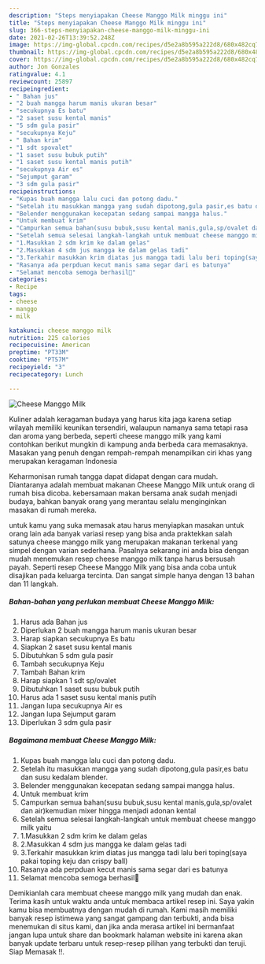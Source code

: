 ```yaml
---
description: "Steps menyiapakan Cheese Manggo Milk minggu ini"
title: "Steps menyiapakan Cheese Manggo Milk minggu ini"
slug: 366-steps-menyiapakan-cheese-manggo-milk-minggu-ini
date: 2021-02-26T13:39:52.248Z
image: https://img-global.cpcdn.com/recipes/d5e2a8b595a222d8/680x482cq70/cheese-manggo-milk-foto-resep-utama.jpg
thumbnail: https://img-global.cpcdn.com/recipes/d5e2a8b595a222d8/680x482cq70/cheese-manggo-milk-foto-resep-utama.jpg
cover: https://img-global.cpcdn.com/recipes/d5e2a8b595a222d8/680x482cq70/cheese-manggo-milk-foto-resep-utama.jpg
author: Jon Gonzales
ratingvalue: 4.1
reviewcount: 25897
recipeingredient:
- " Bahan jus"
- "2 buah mangga harum manis ukuran besar"
- "secukupnya Es batu"
- "2 saset susu kental manis"
- "5 sdm gula pasir"
- "secukupnya Keju"
- " Bahan krim"
- "1 sdt spovalet"
- "1 saset susu bubuk putih"
- "1 saset susu kental manis putih"
- "secukupnya Air es"
- "Sejumput garam"
- "3 sdm gula pasir"
recipeinstructions:
- "Kupas buah mangga lalu cuci dan potong dadu."
- "Setelah itu masukkan mangga yang sudah dipotong,gula pasir,es batu dan susu kedalam blender."
- "Belender menggunakan kecepatan sedang sampai mangga halus."
- "Untuk membuat krim"
- "Campurkan semua bahan(susu bubuk,susu kental manis,gula,sp/ovalet dan air)kemudian mixer hingga menjadi adonan kental"
- "Setelah semua selesai langkah-langkah untuk membuat cheese manggo milk yaitu"
- "1.Masukkan 2 sdm krim ke dalam gelas"
- "2.Masukkan 4 sdm jus mangga ke dalam gelas tadi"
- "3.Terkahir masukkan krim diatas jus mangga tadi lalu beri toping(saya pakai toping keju dan crispy ball)"
- "Rasanya ada perpduan kecut manis sama segar dari es batunya"
- "Selamat mencoba semoga berhasil🤗"
categories:
- Recipe
tags:
- cheese
- manggo
- milk

katakunci: cheese manggo milk 
nutrition: 225 calories
recipecuisine: American
preptime: "PT33M"
cooktime: "PT57M"
recipeyield: "3"
recipecategory: Lunch

---
```



![Cheese Manggo Milk](https://img-global.cpcdn.com/recipes/d5e2a8b595a222d8/680x482cq70/cheese-manggo-milk-foto-resep-utama.jpg)

Kuliner adalah keragaman budaya yang harus kita jaga karena setiap wilayah memiliki keunikan tersendiri, walaupun namanya sama tetapi rasa dan aroma yang berbeda, seperti cheese manggo milk yang kami contohkan berikut mungkin di kampung anda berbeda cara memasaknya. Masakan yang penuh dengan rempah-rempah menampilkan ciri khas yang merupakan keragaman Indonesia

Keharmonisan rumah tangga dapat didapat dengan cara mudah. Diantaranya adalah membuat makanan Cheese Manggo Milk untuk orang di rumah bisa dicoba. kebersamaan makan bersama anak sudah menjadi budaya, bahkan banyak orang yang merantau selalu menginginkan masakan di rumah mereka.



untuk kamu yang suka memasak atau harus menyiapkan masakan untuk orang lain ada banyak variasi resep yang bisa anda praktekkan salah satunya cheese manggo milk yang merupakan makanan terkenal yang simpel dengan varian sederhana. Pasalnya sekarang ini anda bisa dengan mudah menemukan resep cheese manggo milk tanpa harus bersusah payah.
Seperti resep Cheese Manggo Milk yang bisa anda coba untuk disajikan pada keluarga tercinta. Dan sangat simple hanya dengan 13 bahan dan 11 langkah.


<!--inarticleads1-->

##### Bahan-bahan yang perlukan membuat Cheese Manggo Milk:

1. Harus ada  Bahan jus
1. Diperlukan 2 buah mangga harum manis ukuran besar
1. Harap siapkan secukupnya Es batu
1. Siapkan 2 saset susu kental manis
1. Dibutuhkan 5 sdm gula pasir
1. Tambah secukupnya Keju
1. Tambah  Bahan krim
1. Harap siapkan 1 sdt sp/ovalet
1. Dibutuhkan 1 saset susu bubuk putih
1. Harus ada 1 saset susu kental manis putih
1. Jangan lupa secukupnya Air es
1. Jangan lupa Sejumput garam
1. Diperlukan 3 sdm gula pasir




<!--inarticleads2-->

##### Bagaimana membuat  Cheese Manggo Milk:

1. Kupas buah mangga lalu cuci dan potong dadu.
1. Setelah itu masukkan mangga yang sudah dipotong,gula pasir,es batu dan susu kedalam blender.
1. Belender menggunakan kecepatan sedang sampai mangga halus.
1. Untuk membuat krim
1. Campurkan semua bahan(susu bubuk,susu kental manis,gula,sp/ovalet dan air)kemudian mixer hingga menjadi adonan kental
1. Setelah semua selesai langkah-langkah untuk membuat cheese manggo milk yaitu
1. 1.Masukkan 2 sdm krim ke dalam gelas
1. 2.Masukkan 4 sdm jus mangga ke dalam gelas tadi
1. 3.Terkahir masukkan krim diatas jus mangga tadi lalu beri toping(saya pakai toping keju dan crispy ball)
1. Rasanya ada perpduan kecut manis sama segar dari es batunya
1. Selamat mencoba semoga berhasil🤗




Demikianlah cara membuat cheese manggo milk yang mudah dan enak. Terima kasih untuk waktu anda untuk membaca artikel resep ini. Saya yakin kamu bisa membuatnya dengan mudah di rumah. Kami masih memiliki banyak resep istimewa yang sangat gampang dan terbukti, anda bisa menemukan di situs kami, dan jika anda merasa artikel ini bermanfaat jangan lupa untuk share dan bookmark halaman website ini karena akan banyak update terbaru untuk resep-resep pilihan yang terbukti dan teruji. Siap Memasak !!. 

